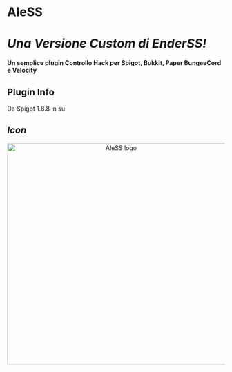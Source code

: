 # AleSS

# *Una Versione Custom di EnderSS!*

**Un semplice plugin Controllo Hack per Spigot, Bukkit, Paper BungeeCord e Velocity**


## Plugin Info
Da Spigot 1.8.8 in su
## *Icon*
<div align="center">
    <img height="512" src="images/aless.png" width="512" alt="AleSS logo"/>
</div>
  
